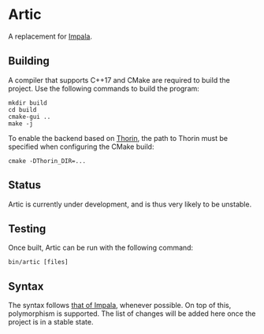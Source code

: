 # Artic

A replacement for [Impala](https://github.com/AnyDSL/impala).

## Building

A compiler that supports C++17 and CMake are required to build the project. Use the following commands to build the program:

    mkdir build
    cd build
    cmake-gui ..
    make -j

To enable the backend based on [Thorin](https://github.com/AnyDSL/thorin), the path to Thorin must be specified when configuring the CMake build:

    cmake -DThorin_DIR=...

## Status

Artic is currently under development, and is thus very likely to be unstable.

## Testing

Once built, Artic can be run with the following command:

    bin/artic [files]

## Syntax

The syntax follows [that of Impala](https://anydsl.github.io/Impala.html), whenever possible.
On top of this, polymorphism is supported.
The list of changes will be added here once the project is in a stable state.
